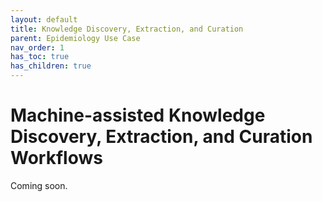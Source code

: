 ```yaml
---
layout: default
title: Knowledge Discovery, Extraction, and Curation
parent: Epidemiology Use Case
nav_order: 1
has_toc: true
has_children: true
---
```

# Machine-assisted Knowledge Discovery, Extraction, and Curation Workflows

Coming soon.